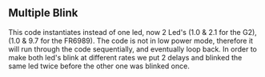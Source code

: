 ## Multiple Blink

This code instantiates instead of one led, now 2 Led's (1.0 & 2.1 for the G2), (1.0 & 9.7 for the FR6989). The code is not in low power mode, therefore it will run through the code sequentially, and eventually loop back. In order to make both led's blink at different rates we put 2 delays and blinked the same led twice before the other one was blinked once.